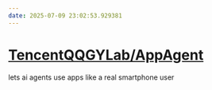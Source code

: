 ```yaml
---
date: 2025-07-09 23:02:53.929381
---
```


# [TencentQQGYLab/AppAgent](https://github.com/TencentQQGYLab/AppAgent)

lets ai agents use apps like a real smartphone user